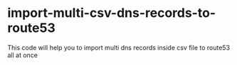 # import-multi-csv-dns-records-to-route53
This code will help you to import multi dns records inside csv file to route53 all at once
